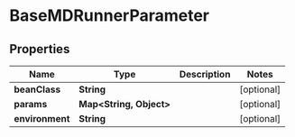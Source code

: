 
# BaseMDRunnerParameter

## Properties
Name | Type | Description | Notes
------------ | ------------- | ------------- | -------------
**beanClass** | **String** |  |  [optional]
**params** | **Map&lt;String, Object&gt;** |  |  [optional]
**environment** | **String** |  |  [optional]



